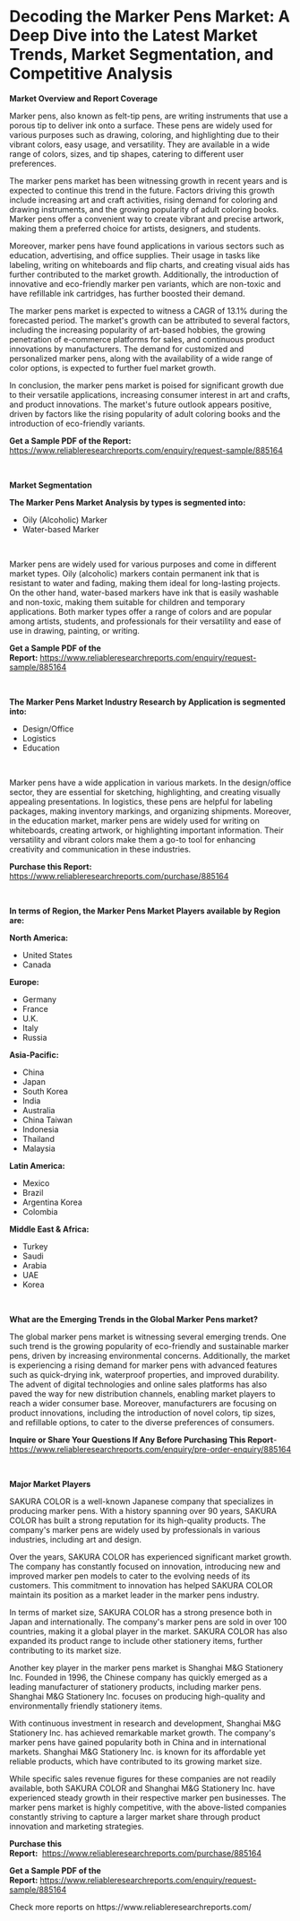 <p><h1>Decoding the Marker Pens Market: A Deep Dive into the Latest Market Trends, Market Segmentation, and Competitive Analysis</h1></p><p><strong>Market Overview and Report Coverage</strong></p>
<p><p>Marker pens, also known as felt-tip pens, are writing instruments that use a porous tip to deliver ink onto a surface. These pens are widely used for various purposes such as drawing, coloring, and highlighting due to their vibrant colors, easy usage, and versatility. They are available in a wide range of colors, sizes, and tip shapes, catering to different user preferences.</p><p>The marker pens market has been witnessing growth in recent years and is expected to continue this trend in the future. Factors driving this growth include increasing art and craft activities, rising demand for coloring and drawing instruments, and the growing popularity of adult coloring books. Marker pens offer a convenient way to create vibrant and precise artwork, making them a preferred choice for artists, designers, and students.</p><p>Moreover, marker pens have found applications in various sectors such as education, advertising, and office supplies. Their usage in tasks like labeling, writing on whiteboards and flip charts, and creating visual aids has further contributed to the market growth. Additionally, the introduction of innovative and eco-friendly marker pen variants, which are non-toxic and have refillable ink cartridges, has further boosted their demand.</p><p>The marker pens market is expected to witness a CAGR of 13.1% during the forecasted period. The market's growth can be attributed to several factors, including the increasing popularity of art-based hobbies, the growing penetration of e-commerce platforms for sales, and continuous product innovations by manufacturers. The demand for customized and personalized marker pens, along with the availability of a wide range of color options, is expected to further fuel market growth.</p><p>In conclusion, the marker pens market is poised for significant growth due to their versatile applications, increasing consumer interest in art and crafts, and product innovations. The market's future outlook appears positive, driven by factors like the rising popularity of adult coloring books and the introduction of eco-friendly variants.</p></p>
<p><strong>Get a Sample PDF of the Report:</strong> <a href="https://www.reliableresearchreports.com/enquiry/request-sample/885164">https://www.reliableresearchreports.com/enquiry/request-sample/885164</a></p>
<p>&nbsp;</p>
<p><strong>Market Segmentation</strong></p>
<p><strong>The Marker Pens Market Analysis by types is segmented into:</strong></p>
<p><ul><li>Oily (Alcoholic) Marker</li><li>Water-based Marker</li></ul></p>
<p>&nbsp;</p>
<p><p>Marker pens are widely used for various purposes and come in different market types. Oily (alcoholic) markers contain permanent ink that is resistant to water and fading, making them ideal for long-lasting projects. On the other hand, water-based markers have ink that is easily washable and non-toxic, making them suitable for children and temporary applications. Both marker types offer a range of colors and are popular among artists, students, and professionals for their versatility and ease of use in drawing, painting, or writing.</p></p>
<p><strong>Get a Sample PDF of the Report:</strong>&nbsp;<a href="https://www.reliableresearchreports.com/enquiry/request-sample/885164">https://www.reliableresearchreports.com/enquiry/request-sample/885164</a></p>
<p>&nbsp;</p>
<p><strong>The Marker Pens Market Industry Research by Application is segmented into:</strong></p>
<p><ul><li>Design/Office</li><li>Logistics</li><li>Education</li></ul></p>
<p>&nbsp;</p>
<p><p>Marker pens have a wide application in various markets. In the design/office sector, they are essential for sketching, highlighting, and creating visually appealing presentations. In logistics, these pens are helpful for labeling packages, making inventory markings, and organizing shipments. Moreover, in the education market, marker pens are widely used for writing on whiteboards, creating artwork, or highlighting important information. Their versatility and vibrant colors make them a go-to tool for enhancing creativity and communication in these industries.</p></p>
<p><strong>Purchase this Report:</strong>&nbsp; <a href="https://www.reliableresearchreports.com/purchase/885164">https://www.reliableresearchreports.com/purchase/885164</a></p>
<p>&nbsp;</p>
<p><strong>In terms of Region, the Marker Pens Market Players available by Region are:</strong></p>
<p>
    <p> <strong> North America: </strong>
        <ul>
            <li>United States</li>
            <li>Canada</li>
        </ul>
        </p> 
    <p> <strong> Europe: </strong>
        <ul>
            <li>Germany</li>
            <li>France</li>
            <li>U.K.</li>
            <li>Italy</li>
            <li>Russia</li>
        </ul>
        </p> 
    <p> <strong> Asia-Pacific: </strong>
        <ul>
            <li>China</li>
            <li>Japan</li>
            <li>South Korea</li>
            <li>India</li>
            <li>Australia</li>
            <li>China Taiwan</li>
            <li>Indonesia</li>
            <li>Thailand</li>
            <li>Malaysia</li>
        </ul>
        </p> 
    <p> <strong> Latin America: </strong>
        <ul>
            <li>Mexico</li>
            <li>Brazil</li>
            <li>Argentina Korea</li>
            <li>Colombia</li>
        </ul>
        </p> 
    <p> <strong> Middle East & Africa: </strong>
        <ul>
            <li>Turkey</li>
            <li>Saudi</li>
            <li>Arabia</li>
            <li>UAE</li>
            <li>Korea</li>
        </ul>
    </p>
    </p>
<p>&nbsp;</p>
<p><strong>What are the Emerging Trends in the Global Marker Pens market?</strong></p>
<p><p>The global marker pens market is witnessing several emerging trends. One such trend is the growing popularity of eco-friendly and sustainable marker pens, driven by increasing environmental concerns. Additionally, the market is experiencing a rising demand for marker pens with advanced features such as quick-drying ink, waterproof properties, and improved durability. The advent of digital technologies and online sales platforms has also paved the way for new distribution channels, enabling market players to reach a wider consumer base. Moreover, manufacturers are focusing on product innovations, including the introduction of novel colors, tip sizes, and refillable options, to cater to the diverse preferences of consumers.</p></p>
<p><strong>Inquire or Share Your Questions If Any Before Purchasing This Report</strong>- <a href="https://www.reliableresearchreports.com/enquiry/pre-order-enquiry/885164">https://www.reliableresearchreports.com/enquiry/pre-order-enquiry/885164</a></p>
<p>&nbsp;</p>
<p><strong>Major Market Players</strong></p>
<p><p>SAKURA COLOR is a well-known Japanese company that specializes in producing marker pens. With a history spanning over 90 years, SAKURA COLOR has built a strong reputation for its high-quality products. The company's marker pens are widely used by professionals in various industries, including art and design.</p><p>Over the years, SAKURA COLOR has experienced significant market growth. The company has constantly focused on innovation, introducing new and improved marker pen models to cater to the evolving needs of its customers. This commitment to innovation has helped SAKURA COLOR maintain its position as a market leader in the marker pens industry.</p><p>In terms of market size, SAKURA COLOR has a strong presence both in Japan and internationally. The company's marker pens are sold in over 100 countries, making it a global player in the market. SAKURA COLOR has also expanded its product range to include other stationery items, further contributing to its market size.</p><p>Another key player in the marker pens market is Shanghai M&G Stationery Inc. Founded in 1996, the Chinese company has quickly emerged as a leading manufacturer of stationery products, including marker pens. Shanghai M&G Stationery Inc. focuses on producing high-quality and environmentally friendly stationery items.</p><p>With continuous investment in research and development, Shanghai M&G Stationery Inc. has achieved remarkable market growth. The company's marker pens have gained popularity both in China and in international markets. Shanghai M&G Stationery Inc. is known for its affordable yet reliable products, which have contributed to its growing market size.</p><p>While specific sales revenue figures for these companies are not readily available, both SAKURA COLOR and Shanghai M&G Stationery Inc. have experienced steady growth in their respective marker pen businesses. The marker pens market is highly competitive, with the above-listed companies constantly striving to capture a larger market share through product innovation and marketing strategies.</p></p>
<p><strong>Purchase this Report:</strong>&nbsp;&nbsp;<a href="https://www.reliableresearchreports.com/purchase/885164">https://www.reliableresearchreports.com/purchase/885164</a></p>
<p></p>
<p><strong>Get a Sample PDF of the Report:</strong>&nbsp;<a href="https://www.reliableresearchreports.com/enquiry/request-sample/885164">https://www.reliableresearchreports.com/enquiry/request-sample/885164</a></p>
<p>Check more reports on https://www.reliableresearchreports.com/</p>